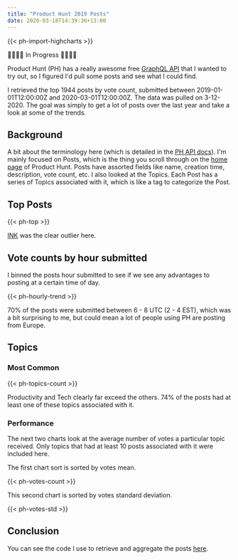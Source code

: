 ```yaml
---
title: "Product Hunt 2019 Posts"
date: 2020-03-18T14:39:36+13:00
---
```


{{< ph-import-highcharts >}}

🚧🚧🚧🚧 In Progress 🚧🚧🚧🚧

Product Hunt (PH) has a really awesome free [GraphQL API](https://api.producthunt.com/v2/docs) that I wanted to try out, so I figured I'd pull some posts and see what I could find.

I retrieved the top 1944 posts by vote count, submitted between 2019-01-01T12:00:00Z and 2020-03-01T12:00:00Z. The data was pulled on 3-12-2020. The goal was simply to get a lot of posts over the last year and take a look at some of the trends.

## Background

A bit about the terminology here (which is detailed in the [PH API docs](https://api.producthunt.com/v2/docs)). I'm mainly focused on Posts, which is the thing you scroll through on the [home page](https://www.producthunt.com/) of Product Hunt. Posts have assorted fields like name, creation time, description, vote count, etc. I also looked at the Topics. Each Post has a series of Topics associated with it, which is like a tag to categorize the Post.

## Top Posts

{{< ph-top >}}

[INK](https://www.producthunt.com/posts/ink-1c962f43-e6e2-4291-942f-6090712bf2b6) was the clear outlier here.

## Vote counts by hour submitted

I binned the posts hour submitted to see if we see any advantages to posting at a certain time of day.

{{< ph-hourly-trend >}}

70% of the posts were submitted between 6 - 8 UTC (2 - 4 EST), which was a bit surprising to me, but could mean a lot of people using PH are posting from Europe.

## Topics

### Most Common

{{< ph-topics-count >}}

Productivity and Tech clearly far exceed the others. 74% of the posts had at least one of these topics associated with it.

### Performance

The next two charts look at the average number of votes a particular topic received. Only topics that had at least 10 posts associated with it were included here.

The first chart sort is sorted by votes mean.

{{< ph-votes-count >}}

This second chart is sorted by votes standard deviation.

{{< ph-votes-std >}}

## Conclusion

You can see the code I use to retrieve and aggregate the posts [here](https://github.com/hwustrack/ph-queries).